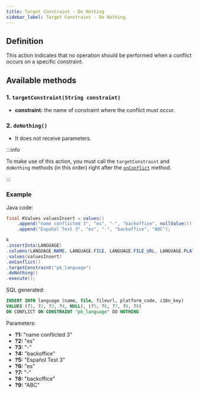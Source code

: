 ```yaml
---
title: Target Constraint - Do Nothing
sidebar_label: Target Constraint - Do Nothing
---
```


## Definition

This action indicates that no operation should be performed when a conflict occurs on a specific constraint.

## Available methods

### 1. `targetConstraint(String constraint)`

- **constraint:** the name of constraint where the conflict must occur.

### 2. `doNothing()`

- It does not receive parameters.

:::info

To make use of this action, you must call the `targetConstraint` and `doNothing` methods (in this order) right after the [`onConflict`](/docs/insert-statement/on-conflict) method.

:::

### Example

Java code:

```java
final KValues valuesInsert = values()
    .append("name conflicted 3", "es", "-", "backoffice", nullValue())
    .append("Español Test 3", "es", "-", "backoffice", "ABC");

k
.insertInto(LANGUAGE)
.columns(LANGUAGE.NAME, LANGUAGE.FILE, LANGUAGE.FILE_URL, LANGUAGE.PLATFORM_CODE, LANGUAGE.I18N_KEY)
.values(valuesInsert)
.onConflict()
.targetConstraint("pk_language")
.doNothing()
.execute();
```

SQL generated:

```sql
INSERT INTO language (name, file, fileurl, platform_code, i18n_key)
VALUES (?1, ?2, ?3, ?4, NULL), (?5, ?6, ?7, ?8, ?9)
ON CONFLICT ON CONSTRAINT "pk_language" DO NOTHING
```

Parameters:

- **?1:** "name conflicted 3"
- **?2:** "es"
- **?3:** "-"
- **?4:** "backoffice"
- **?5:** "Español Test 3"
- **?6:** "es"
- **?7:** "-"
- **?8:** "backoffice"
- **?9:** "ABC"